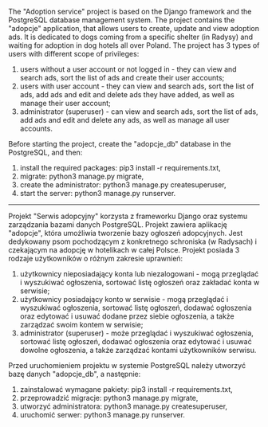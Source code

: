 The "Adoption service" project is based on the Django framework and the PostgreSQL database management system.
The project contains the "adopcje" application, that allows users to create, update and view adoption ads. It is dedicated to dogs coming from a specific shelter (in Radysy) and waiting for adoption in dog hotels all over Poland.
The project has 3 types of users with different scope of privileges:
1. users without a user account or not logged in - they can view and search ads, sort the list of ads and create their user accounts;
2. users with user account - they can view and search ads, sort the list of ads, add ads and edit and delete ads they have added, as well as manage their user account;
3. administrator (superuser) - can view and search ads, sort the list of ads, add ads and edit and delete any ads, as well as manage all user accounts.

Before starting the project, create the "adopcje_db" database in the PostgreSQL, and then:
1. install the required packages: pip3 install -r requirements.txt,
2. migrate: python3 manage.py migrate,
3. create the administrator: python3 manage.py createsuperuser,
4. start the server: python3 manage.py runserver.

----------------------------------------------------------------------------------------------------------------------------------------------

Projekt "Serwis adopcyjny" korzysta z frameworku Django oraz systemu zarządzania bazami danych PostgreSQL.
Projekt zawiera aplikację "adopcje", która umożliwia tworzenie bazy ogłoszeń adopcyjnych. Jest dedykowany psom pochodzącym z konkretnego schroniska (w Radysach) i czekającym na adopcję w hotelikach w całej Polsce.
Projekt posiada 3 rodzaje użytkowników o różnym zakresie uprawnień:
1. użytkownicy nieposiadający konta lub niezalogowani - mogą przeglądać i wyszukiwać ogłoszenia, sortować listę ogłoszeń oraz zakładać konta w serwisie;
2. użytkownicy posiadający konto w serwisie - mogą przeglądać i wyszukiwać ogłoszenia, sortować listę ogłoszeń, dodawać ogłoszenia oraz edytować i usuwać dodane przez siebie ogłoszenia, a także zarządzać swoim kontem w serwisie;
3. administrator (superuser) - może przeglądać i wyszukiwać ogłoszenia, sortować listę ogłoszeń, dodawać ogłoszenia oraz edytować i usuwać dowolne ogłoszenia, a także zarządzać kontami użytkowników serwisu.

Przed uruchomieniem projektu w systemie PostgreSQL należy utworzyć bazę danych "adopcje_db", a następnie:
1. zainstalować wymagane pakiety: pip3 install -r requirements.txt,
2. przeprowadzić migracje: python3 manage.py migrate,
3. utworzyć administratora: python3 manage.py createsuperuser,
4. uruchomić serwer: python3 manage.py runserver.
